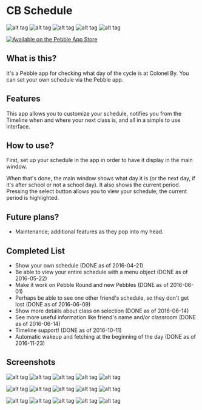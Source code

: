 # CB Schedule

![alt tag](https://github.com/cheeseisdisgusting/cbschedule/blob/master/screenshots/mainWind.png)
![alt tag](https://github.com/cheeseisdisgusting/cbschedule/blob/master/screenshots/appSchedule.png)
![alt tag](https://github.com/cheeseisdisgusting/cbschedule/blob/master/screenshots/extraDetailWindow_Basalt.png)
![alt tag](https://github.com/cheeseisdisgusting/cbschedule/blob/master/screenshots/timeline_basalt.png)
![alt tag](https://github.com/cheeseisdisgusting/cbschedule/blob/master/screenshots/timeline_basalt_1.png)

[![Available on the Pebble App Store](http://pblweb.com/badge/57604008837089081e0000e7/orange/small)][appstore]

## What is this?

It's a Pebble app for checking what day of the cycle is at Colonel By. You can set your own schedule via the Pebble app.

## Features

This app allows you to customize your schedule, notifies you from the Timeline when and where your next class is, and all in a simple to use interface.

## How to use?

First, set up your schedule in the app in order to have it display in the main window.

When that's done, the main window shows what day it is (or the next day, if it's after school or not a school day). It also shows the current period. Pressing the select button allows you to view your schedule; the current period is highlighted.

## Future plans?

- Maintenance; additional features as they pop into my head.

## Completed List

- Show your own schedule (DONE as of 2016-04-21)
- Be able to view your entire schedule with a menu object (DONE as of 2016-05-22)
- Make it work on Pebble Round and new Pebbles (DONE as of 2016-06-01)
- Perhaps be able to see one other friend's schedule, so they don't get lost (DONE as of 2016-06-09)
- Show more details about class on selection (DONE as of 2016-06-14)
- See more useful information like friend's name and/or classroom (DONE as of 2016-06-14)
- Timeline support! (DONE as of 2016-10-11)
- Automatic wakeup and fetching at the beginning of the day (DONE as of 2016-11-23)

## Screenshots

![alt tag](https://github.com/cheeseisdisgusting/cbschedule/blob/master/screenshots/Main%20Menu%20v2.gif)
![alt tag](https://github.com/cheeseisdisgusting/cbschedule/blob/master/screenshots/Friend%20Menu%20v2.gif)
![alt tag](https://github.com/cheeseisdisgusting/cbschedule/blob/master/screenshots/extraDetailWindow_Basalt.png)
![alt tag](https://github.com/cheeseisdisgusting/cbschedule/blob/master/screenshots/timeline_basalt.png)
![alt tag](https://github.com/cheeseisdisgusting/cbschedule/blob/master/screenshots/timeline_basalt_1.png)

![alt tag](https://github.com/cheeseisdisgusting/cbschedule/blob/master/screenshots/mainWindBnW.png)
![alt tag](https://github.com/cheeseisdisgusting/cbschedule/blob/master/screenshots/scheduleMenuBnW.png)
![alt tag](https://github.com/cheeseisdisgusting/cbschedule/blob/master/screenshots/extraDetailsAplite_2.png)
![alt tag](https://github.com/cheeseisdisgusting/cbschedule/blob/master/screenshots/timeline_aplite.png)
![alt tag](https://github.com/cheeseisdisgusting/cbschedule/blob/master/screenshots/timeline_aplite_v2.png)

![alt tag](https://github.com/cheeseisdisgusting/cbschedule/blob/master/screenshots/mainWindRound.png)
![alt tag](https://github.com/cheeseisdisgusting/cbschedule/blob/master/screenshots/scheduleMenuRound.png)
![alt tag](https://github.com/cheeseisdisgusting/cbschedule/blob/master/screenshots/extraDetails_chalk.png)
![alt tag](https://github.com/cheeseisdisgusting/cbschedule/blob/master/screenshots/timeline_chalk.png)
![alt tag](https://github.com/cheeseisdisgusting/cbschedule/blob/master/screenshots/timeline_chalk_v2.png)

[appstore]: https://apps.getpebble.com/en_US/application/57604008837089081e0000e7
